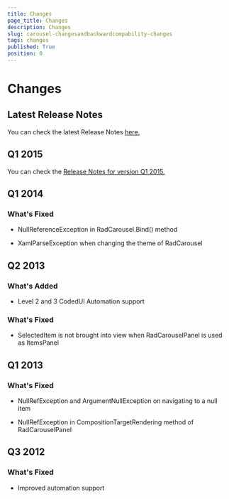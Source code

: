 ```yaml
---
title: Changes
page_title: Changes
description: Changes
slug: carousel-changesandbackwardcompability-changes
tags: changes
published: True
position: 0
---
```


# Changes



## Latest Release Notes

You can check the latest Release Notes [ here.](http://www.telerik.com/products/wpf/whats-new/release-history.aspx)

## Q1 2015

You can check the [Release Notes for version Q1 2015.](http://www.telerik.com/support/whats-new/wpf/release-history/ui-for-wpf-q1-2015)

## Q1 2014
      
### What's Fixed
            

* NullReferenceException in RadCarousel.Bind() method
                

* XamlParseException when changing the theme of RadCarousel
                

## Q2 2013
      
### What's Added
            

* Level 2 and 3 CodedUI Automation support
                
### What's Fixed
            

* SelectedItem is not brought into view when RadCarouselPanel is used as ItemsPanel
                

##  Q1 2013
      
### What's Fixed
            

* NullRefException and ArgumentNullException on navigating to a null item
                

* NullRefException in CompositionTargetRendering method of RadCarouselPanel
                

##  Q3 2012
      
### What's Fixed
            

* Improved automation support
                
